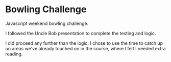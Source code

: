 
Bowling Challenge
=================

Javascript weekend bowling challenge.

I followed the Uncle Bob presentation to complete the testing and logic.

I did proceed any further than the logic, I chose to use the time to catch up on areas we've already touched on in the course, where I felt I needed extra reading. 
